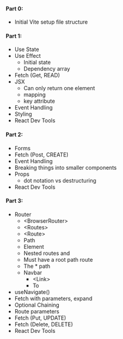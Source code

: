 #### Part 0:

- Initial Vite setup file structure

#### Part 1:

- Use State
- Use Effect
  - Initial state
  - Dependency array
- Fetch (Get, READ)
- JSX
  - Can only return one element
  - mapping
  - key attribute
- Event Handling
- Styling
- React Dev Tools

#### Part 2:

- Forms
- Fetch (Post, CREATE)
- Event Handling
- Breaking things into smaller components
- Props
  - dot notation vs destructuring
- React Dev Tools

#### Part 3:

- Router
  - \<BrowserRouter>
  - \<Routes>
  - \<Route>
  - Path
  - Element
  - Nested routes and <Outlet>
  - Must have a root path route
  - The \* path
  - Navbar
    - \<Link>
    - To
- useNavigate()
- Fetch with parameters, expand
- Optional Chaining
- Route parameters
- Fetch (Put, UPDATE)
- Fetch (Delete, DELETE)
- React Dev Tools
